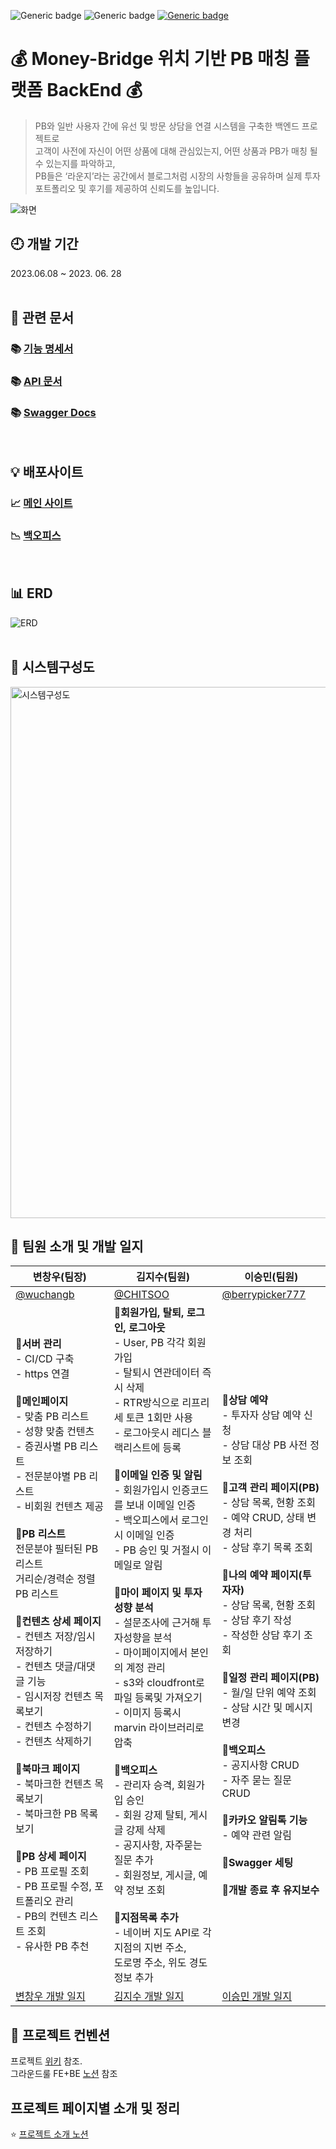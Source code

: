 ![Generic badge](https://img.shields.io/badge/version-1.0.0-blue.svg)
![Generic badge](https://img.shields.io/github/issues-pr-closed/FINALALT1/BACKEND)
<a href="https://github.com/FINALALT1/BACKEND/blob/develop/LICENSE" target="_blank">
    ![Generic badge](https://img.shields.io/github/license/FINALALT1/BACKEND)
</a>

# 💰 Money-Bridge 위치 기반 PB 매칭 플랫폼 BackEnd 💰
> PB와 일반 사용자 간에 유선 및 방문 상담을 연결 시스템을 구축한 백엔드 프로젝트로 <br>
> 고객이 사전에 자신이 어떤 상품에 대해 관심있는지, 어떤 상품과 PB가 매칭 될 수 있는지를 파악하고,<br>
> PB들은 ‘라운지’라는 공간에서 블로그처럼 시장의 사항들을 공유하며 실제 투자 포트폴리오 및 후기를 제공하여 신뢰도를 높입니다.<br>

![화면](https://github.com/FINALALT1/BACKEND/assets/33537820/dbc4aa45-fe5d-402b-bd46-f9b3bde34f58)

## 🕘 개발 기간
2023.06.08 ~ 2023. 06. 28
</br>
</br>
## :page_facing_up: 관련 문서 
### :books: [기능 명세서](https://flaxen-cornucopia-9a5.notion.site/617b45913d6c432a82c621bdea6d0574?v=b960f65e050d4d31b4b7f1b0ff699b73&pvs=4)
### :books: [API 문서](https://flaxen-cornucopia-9a5.notion.site/API-7d26b9c5b374432fbb3de51426d51889?pvs=4)
### :books: [Swagger Docs](https://api.moneybridge.co.kr/swagger-ui.html)
</br>

## :bulb: 배포사이트
### 📈 [메인 사이트](https://main.dheyjmg5ltkpk.amplifyapp.com/)
### 📉 [백오피스](https://admin-money-bridge.vercel.app)
</br>

## :bar_chart: ERD
![ERD](https://github.com/FINALALT1/BACKEND/assets/33537820/ac247587-5d09-459d-a3e8-f389419f89ac)
</br>
</br>

## :hammer: 시스템구성도
<img width="850" alt="시스템구성도" src="https://github.com/FINALALT1/BACKEND/assets/33537820/51b6bb1e-a23f-4c2f-b896-35df640f7438">
</br>

## 👥 팀원 소개 및 개발 일지
| 변창우(팀장)                                                                                        | 김지수(팀원)                                                                                 | 이승민(팀원)                                                                                |
| --------------------------------------------------------------------------------------------------- | -------------------------------------------------------------------------------------------- | ------------------------------------------------------------------------------------------- |
| [@wuchangb](https://github.com/wuchangb)                                                          | [@CHITSOO](https://github.com/CHITSOO)                                                   | [@berrypicker777](https://github.com/berrypicker777)                                                    |
|📍<b>서버 관리</b><br />- CI/CD 구축<br />- https 연결<br /><br />📍<b>메인페이지</b><br />- 맞춤 PB 리스트<br />- 성향 맞춤 컨텐츠 <br />- 증권사별 PB 리스트<br />- 전문분야별 PB 리스트<br />- 비회원 컨텐츠 제공<br /><br />📍<b>PB 리스트</b><br />전문분야 필터된 PB 리스트<br />거리순/경력순 정렬 PB 리스트<br /><br />📍<b>컨텐츠 상세 페이지</b><br />- 컨텐츠 저장/임시저장하기<br />- 컨텐츠 댓글/대댓글 기능<br />- 임시저장 컨텐츠 목록보기<br />- 컨텐츠 수정하기<br />- 컨텐츠 삭제하기<br /><br />📍<b>북마크 페이지</b><br />- 북마크한 컨텐츠 목록보기<br />- 북마크한 PB  목록보기<br /><br />📍<b>PB 상세 페이지</b><br />- PB 프로필 조회<br />- PB 프로필 수정, 포트폴리오 관리<br />- PB의 컨텐츠 리스트 조회<br />- 유사한 PB 추천<br />|📍<b>회원가입, 탈퇴, 로그인, 로그아웃</b><br />- User, PB 각각 회원가입<br />- 탈퇴시 연관데이터 즉시 삭제<br />- RTR방식으로 리프리세 토큰 1회만 사용<br />- 로그아웃시 레디스 블랙리스트에 등록<br /><br />📍<b>이메일 인증 및 알림</b><br />- 회원가입시 인증코드를 보내 이메일 인증<br />- 백오피스에서 로그인 시 이메일 인증<br />- PB 승인 및 거절시 이메일로 알림<br /><br />📍<b>마이 페이지 및 투자 성향 분석</b><br />- 설문조사에 근거해 투자성향을 분석<br />- 마이페이지에서 본인의 계정 관리<br />- s3와 cloudfront로 파일 등록및 가져오기<br />- 이미지 등록시 marvin 라이브러리로 압축<br /><br />📍<b>백오피스</b><br />- 관리자 승격, 회원가입 승인<br />- 회원 강제 탈퇴, 게시글 강제 삭제<br />- 공지사항, 자주묻는 질문 추가<br />- 회원정보, 게시글, 예약 정보 조회<br /><br />📍<b>지점목록 추가</b><br /> - 네이버 지도 API로 각 지점의 지번 주소, <br />도로명 주소, 위도 경도 정보 추가<br /> | 📍<b>상담 예약</b><br /> - 투자자 상담 예약 신청<br /> - 상담 대상 PB 사전 정보 조회<br /><br />📍<b>고객 관리 페이지(PB)</b><br /> - 상담 목록, 현황 조회<br /> - 예약 CRUD, 상태 변경 처리<br /> - 상담 후기 목록 조회<br /><br />📍<b>나의 예약 페이지(투자자)</b><br /> - 상담 목록, 현황 조회<br /> - 상담 후기 작성<br /> - 작성한 상담 후기 조회 <br /><br />📍<b>일정 관리 페이지(PB)</b><br /> - 월/일 단위 예약 조회<br /> - 상담 시간 및 메시지 변경<br /><br />📍<b>백오피스</b><br />- 공지사항 CRUD<br />- 자주 묻는 질문 CRUD<br /><br />📍<b>카카오 알림톡 기능</b><br /> - 예약 관련 알림<br /><br />📍<b>Swagger 세팅</b><br /> <br />📍<b>개발 종료 후 유지보수</b><br /> | 
| [변창우 개발 일지](https://github.com/FINALALT1/BACKEND/issues?q=author%3Awuchangb+) | [김지수 개발 일지](https://github.com/FINALALT1/BACKEND/issues?q=author%3ACHITSOO+) | [이승민 개발 일지](https://github.com/FINALALT1/BACKEND/issues?q=author%3Aberrypicker777+) |

## 📖 프로젝트 컨벤션
프로젝트 [위키](https://github.com/FINALALT1/BACKEND/wiki/%F0%9F%94%88%ED%8C%80-%EC%BB%A8%EB%B2%A4%EC%85%98) 참조.<br>
그라운드룰 FE+BE [노션](https://www.notion.so/a62615b3a03f481980b0bcc863c8d41c) 참조
</br>

## 프로젝트 페이지별 소개 및 정리
:star: [프로젝트 소개 노션](https://flaxen-cornucopia-9a5.notion.site/68b5ea9211ee47d5a089109a6ed80dd7?pvs=4)
